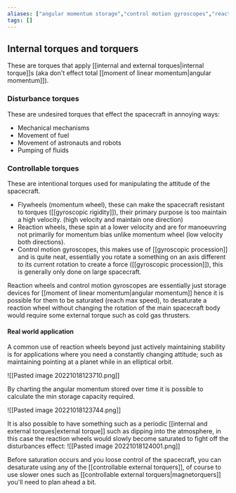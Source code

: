```yaml
---
aliases: ["angular momentum storage","control motion gyroscopes","reaction control wheels","momentum wheels","wheel saturation"]
tags: []
---
```


## Internal torques and torquers

These are torques that apply [[internal and external torques|internal torque]]s (aka don't effect total [[moment of linear momentum|angular momentum]]). 

### Disturbance torques

These are undesired torques that effect the spacecraft in annoying ways:

- Mechanical mechanisms
- Movement of fuel
- Movement of astronauts and robots
- Pumping of fluids

### Controllable torques
These are intentional torques used for manipulating the attitude of the spacecraft.

- Flywheels (momentum wheel), these can make the spacecraft resistant to torques ([[gyroscopic rigidity]]), their primary purpose is too maintain a high velocity. (high velocity and maintain one direction)
- Reaction wheels, these spin at a lower velocity and are for manoeuvring not primarily for momentum bias unlike momentum wheel (low velocity both directions).
- Control motion gyroscopes, this makes use of [[gyroscopic procession]] and is quite neat, essentially you rotate a something on an axis different to its current rotation to create a force ([[gyroscopic procession]]), this is generally only done on large spacecraft.

Reaction wheels and control motion gyroscopes are essentially just storage devices for [[moment of linear momentum|angular momentum]] hence it is possible for them to be saturated (reach max speed), to desaturate a reaction wheel without changing the rotation of the main spacecraft body would require some external torque such as cold gas thrusters.

#### Real world application

A common use of reaction wheels beyond just actively maintaining stability is for applications where you need a constantly changing attitude; such as maintaining pointing at a planet while in an elliptical orbit.

![[Pasted image 20221018123710.png]]

By charting the angular momentum stored over time it is possible to calculate the min storage capacity required.

![[Pasted image 20221018123744.png]]

It is also possible to have something such as a periodic [[internal and external torques|external torque]] such as dipping into the atmosphere, in this case the reaction wheels would slowly become saturated to fight off the disturbances effect:
![[Pasted image 20221018124001.png]]

Before saturation occurs and you loose control of the spacecraft, you can desaturate using any of the [[controllable external torquers]], of course to use slower ones such as [[controllable external torquers|magnetorquers]] you'll need to plan ahead a bit.